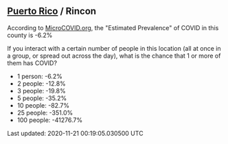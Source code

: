 
## [Puerto Rico](/united-states/puerto-rico) / Rincon

According to [MicroCOVID.org](http://microcovid.org),
the "Estimated Prevalence" of COVID in this county is -6.2%

If you interact with a certain number of people in this location
(all at once in a group, or spread out across the day), what is the chance that
1 or more of them has COVID?

- 1 person: -6.2%
- 2 people: -12.8%
- 3 people: -19.8%
- 5 people: -35.2%
- 10 people: -82.7%
- 25 people: -351.0%
- 100 people: -41276.7%

Last updated: 2020-11-21 00:19:05.030500 UTC
